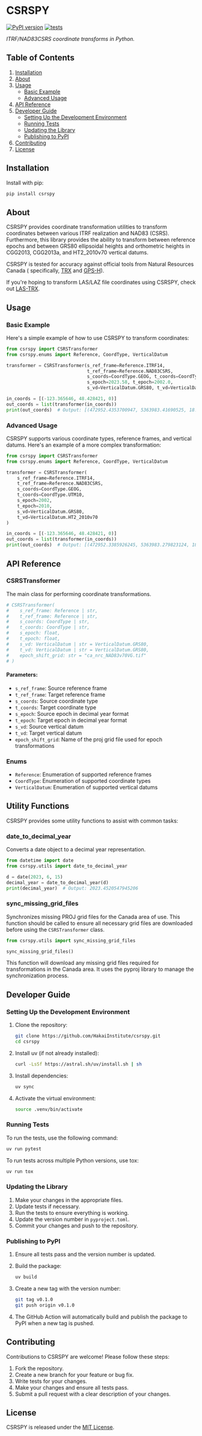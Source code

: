 # CSRSPY

[![PyPI version](https://badge.fury.io/py/csrspy.svg)](https://badge.fury.io/py/csrspy)
[![tests](https://github.com/tayden/csrspy/actions/workflows/tests.yml/badge.svg)](https://github.com/tayden/csrspy/actions/workflows/tests.yml)

*ITRF/NAD83CSRS coordinate transforms in Python.*

## Table of Contents

1. [Installation](#installation)
2. [About](#about)
3. [Usage](#usage)
    - [Basic Example](#basic-example)
    - [Advanced Usage](#advanced-usage)
4. [API Reference](#api-reference)
5. [Developer Guide](#developer-guide)
    - [Setting Up the Development Environment](#setting-up-the-development-environment)
    - [Running Tests](#running-tests)
    - [Updating the Library](#updating-the-library)
    - [Publishing to PyPI](#publishing-to-pypi)
6. [Contributing](#contributing)
7. [License](#license)

## Installation

Install with pip:

```bash
pip install csrspy
```

## About

CSRSPY provides coordinate transformation utilities to transform coordinates between
various ITRF realization and NAD83 (CSRS).
Furthermore, this library provides the ability to transform between reference epochs and
between GRS80 ellipsoidal heights and
orthometric heights in CGG2013, CGG2013a, and HT2_2010v70 vertical datums.

CSRSPY is tested for accuracy against official tools from Natural Resources Canada (
specifically,
[TRX](https://webapp.csrs-scrs.nrcan-rncan.gc.ca/geod/tools-outils/trx.php) and
[GPS-H](https://webapp.csrs-scrs.nrcan-rncan.gc.ca/geod/tools-outils/gpsh.php)).

If you're hoping to transform LAS/LAZ file coordinates using CSRSPY, check out
[LAS-TRX](https://github.com/HakaiInstitute/LAS-TRX).

## Usage

### Basic Example

Here's a simple example of how to use CSRSPY to transform coordinates:

```python
from csrspy import CSRSTransformer
from csrspy.enums import Reference, CoordType, VerticalDatum

transformer = CSRSTransformer(s_ref_frame=Reference.ITRF14,
                              t_ref_frame=Reference.NAD83CSRS,
                              s_coords=CoordType.GEOG, t_coords=CoordType.UTM10,
                              s_epoch=2023.58, t_epoch=2002.0,
                              s_vd=VerticalDatum.GRS80, t_vd=VerticalDatum.CGG2013A)

in_coords = [(-123.365646, 48.428421, 0)]
out_coords = list(transformer(in_coords))
print(out_coords)  # Output: [(472952.4353700947, 5363983.41690525, 18.968777523406512)]
```

### Advanced Usage

CSRSPY supports various coordinate types, reference frames, and vertical datums. Here's
an example of a more complex transformation:

```python
from csrspy import CSRSTransformer
from csrspy.enums import Reference, CoordType, VerticalDatum

transformer = CSRSTransformer(
    s_ref_frame=Reference.ITRF14,
    t_ref_frame=Reference.NAD83CSRS,
    s_coords=CoordType.GEOG,
    t_coords=CoordType.UTM10,
    s_epoch=2002,
    t_epoch=2010,
    s_vd=VerticalDatum.GRS80,
    t_vd=VerticalDatum.HT2_2010v70
)

in_coords = [(-123.365646, 48.428421, 0)]
out_coords = list(transformer(in_coords))
print(out_coords)  # Output: [(472952.3385926245, 5363983.279823124, 18.81151352316209)]
```

## API Reference

### CSRSTransformer

The main class for performing coordinate transformations.

```python
# CSRSTransformer(
#    s_ref_frame: Reference | str,
#    t_ref_frame: Reference | str,
#    s_coords: CoordType | str,
#    t_coords: CoordType | str,
#    s_epoch: float,
#    t_epoch: float,
#    s_vd: VerticalDatum | str = VerticalDatum.GRS80,
#    t_vd: VerticalDatum | str = VerticalDatum.GRS80,
#    epoch_shift_grid: str = "ca_nrc_NAD83v70VG.tif"
# )
```

#### Parameters:

- `s_ref_frame`: Source reference frame
- `t_ref_frame`: Target reference frame
- `s_coords`: Source coordinate type
- `t_coords`: Target coordinate type
- `s_epoch`: Source epoch in decimal year format
- `t_epoch`: Target epoch in decimal year format
- `s_vd`: Source vertical datum
- `t_vd`: Target vertical datum
- `epoch_shift_grid`: Name of the proj grid file used for epoch transformations

### Enums

- `Reference`: Enumeration of supported reference frames
- `CoordType`: Enumeration of supported coordinate types
- `VerticalDatum`: Enumeration of supported vertical datums

## Utility Functions

CSRSPY provides some utility functions to assist with common tasks:

### date_to_decimal_year

Converts a date object to a decimal year representation.

```python
from datetime import date
from csrspy.utils import date_to_decimal_year

d = date(2023, 6, 15)
decimal_year = date_to_decimal_year(d)
print(decimal_year)  # Output: 2023.4520547945206
```

### sync_missing_grid_files

Synchronizes missing PROJ grid files for the Canada area of use. This function should be
called to ensure all necessary grid files are downloaded before using the
`CSRSTransformer` class.

```python
from csrspy.utils import sync_missing_grid_files

sync_missing_grid_files()
```

This function will download any missing grid files required for transformations in the
Canada area. It uses the pyproj library to manage the synchronization process.

## Developer Guide

### Setting Up the Development Environment

1. Clone the repository:
   ```bash
   git clone https://github.com/HakaiInstitute/csrspy.git
   cd csrspy
   ```

2. Install uv (if not already installed):
   ```bash
   curl -LsSf https://astral.sh/uv/install.sh | sh
   ```

3. Install dependencies:
   ```bash
   uv sync
   ```

4. Activate the virtual environment:
   ```bash
   source .venv/bin/activate
   ```

### Running Tests

To run the tests, use the following command:

```bash
uv run pytest
```

To run tests across multiple Python versions, use tox:

```bash
uv run tox
```

### Updating the Library

1. Make your changes in the appropriate files.
2. Update tests if necessary.
3. Run the tests to ensure everything is working.
4. Update the version number in `pyproject.toml`.
5. Commit your changes and push to the repository.

### Publishing to PyPI

1. Ensure all tests pass and the version number is updated.
2. Build the package:
   ```bash
   uv build
   ```
3. Create a new tag with the version number:
   ```bash
   git tag v0.1.0
   git push origin v0.1.0
   ```

4. The GitHub Action will automatically build and publish the package to PyPI when a new
   tag is pushed.

## Contributing

Contributions to CSRSPY are welcome! Please follow these steps:

1. Fork the repository.
2. Create a new branch for your feature or bug fix.
3. Write tests for your changes.
4. Make your changes and ensure all tests pass.
5. Submit a pull request with a clear description of your changes.

## License

CSRSPY is released under the [MIT License](https://opensource.org/licenses/MIT).

